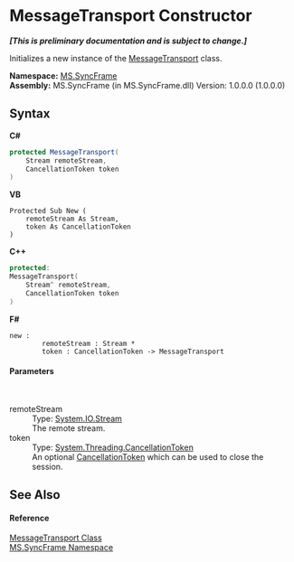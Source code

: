 # MessageTransport Constructor 
 _**\[This is preliminary documentation and is subject to change.\]**_

Initializes a new instance of the <a href="575abf99-2a1a-6037-410a-d736b8eacb32">MessageTransport</a> class.

**Namespace:**&nbsp;<a href="de148c19-6fcd-6ea5-c13c-94525bd1dd5b">MS.SyncFrame</a><br />**Assembly:**&nbsp;MS.SyncFrame (in MS.SyncFrame.dll) Version: 1.0.0.0 (1.0.0.0)

## Syntax

**C#**<br />
``` C#
protected MessageTransport(
	Stream remoteStream,
	CancellationToken token
)
```

**VB**<br />
``` VB
Protected Sub New ( 
	remoteStream As Stream,
	token As CancellationToken
)
```

**C++**<br />
``` C++
protected:
MessageTransport(
	Stream^ remoteStream, 
	CancellationToken token
)
```

**F#**<br />
``` F#
new : 
        remoteStream : Stream * 
        token : CancellationToken -> MessageTransport
```


#### Parameters
&nbsp;<dl><dt>remoteStream</dt><dd>Type: <a href="http://msdn2.microsoft.com/en-us/library/8f86tw9e" target="_blank">System.IO.Stream</a><br />The remote stream.</dd><dt>token</dt><dd>Type: <a href="http://msdn2.microsoft.com/en-us/library/dd384802" target="_blank">System.Threading.CancellationToken</a><br />An optional <a href="http://msdn2.microsoft.com/en-us/library/dd384802" target="_blank">CancellationToken</a> which can be used to close the session.</dd></dl>

## See Also


#### Reference
<a href="575abf99-2a1a-6037-410a-d736b8eacb32">MessageTransport Class</a><br /><a href="de148c19-6fcd-6ea5-c13c-94525bd1dd5b">MS.SyncFrame Namespace</a><br />
